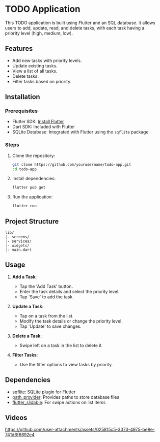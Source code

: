 
# TODO Application

This TODO application is built using Flutter and an SQL database. It allows users to add, update, read, and delete tasks, with each task having a priority level (high, medium, low).

## Features

- Add new tasks with priority levels.
- Update existing tasks.
- View a list of all tasks.
- Delete tasks.
- Filter tasks based on priority.

## Installation

### Prerequisites

- Flutter SDK: [Install Flutter](https://flutter.dev/docs/get-started/install)
- Dart SDK: Included with Flutter
- SQLite Database: Integrated with Flutter using the `sqflite` package

### Steps

1. Clone the repository:

   ```sh
   git clone https://github.com/yourusername/todo-app.git
   cd todo-app
   ```

2. Install dependencies:

   ```sh
   flutter pub get
   ```

3. Run the application:

   ```sh
   flutter run
   ```

## Project Structure

```
lib/
|- screens/       
|- services/      
|- widgets/        
|- main.dart        
```

## Usage

1. **Add a Task**:
   - Tap the 'Add Task' button.
   - Enter the task details and select the priority level.
   - Tap 'Save' to add the task.

2. **Update a Task**:
   - Tap on a task from the list.
   - Modify the task details or change the priority level.
   - Tap 'Update' to save changes.

3. **Delete a Task**:
   - Swipe left on a task in the list to delete it.

4. **Filter Tasks**:
   - Use the filter options to view tasks by priority.

## Dependencies

- [sqflite](https://pub.dev/packages/sqflite): SQLite plugin for Flutter
- [path_provider](https://pub.dev/packages/path_provider): Provides paths to store database files
- [flutter_slidable](https://pub.dev/packages/flutter_slidable): For swipe actions on list items

## Videos


https://github.com/user-attachments/assets/025815c5-3373-4975-be8e-741d6f6692e4




